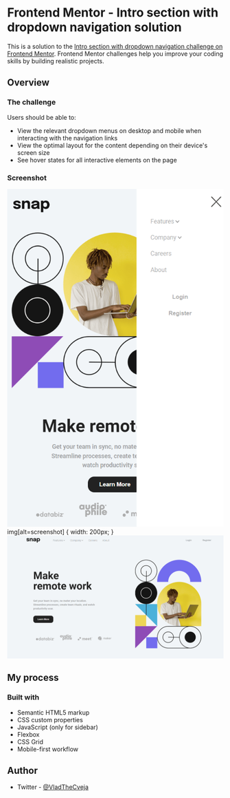 # Frontend Mentor - Intro section with dropdown navigation solution

This is a solution to the [Intro section with dropdown navigation challenge on Frontend Mentor](https://www.frontendmentor.io/challenges/intro-section-with-dropdown-navigation-ryaPetHE5). 
Frontend Mentor challenges help you improve your coding skills by building realistic projects. 

## Overview

### The challenge

Users should be able to:

- View the relevant dropdown menus on desktop and mobile when interacting with the navigation links
- View the optimal layout for the content depending on their device's screen size
- See hover states for all interactive elements on the page

### Screenshot

![Mobile](./screenshot.jpg)
img[alt=screenshot] { width: 200px; }
![Desktop](./screenshot1.jpg)

## My process

### Built with

- Semantic HTML5 markup
- CSS custom properties
- JavaScript (only for sidebar)
- Flexbox
- CSS Grid
- Mobile-first workflow

## Author

- Twitter - [@VladTheCveja](https://twitter.com/VladTheCveja)
